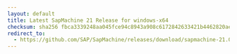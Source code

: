 ```yaml
---
layout: default
title: Latest SapMachine 21 Release for windows-x64
checksum: sha256 fbca3339248aa045fce94c8943a908c6172842633421b4462820aea0df86c46c
redirect_to:
  - https://github.com/SAP/SapMachine/releases/download/sapmachine-21.0.1/sapmachine-jdk-21.0.1_windows-x64_bin.zip
---
```

